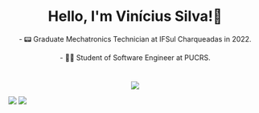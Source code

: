 <h1 align="center"> Hello, I'm Vinícius Silva!👋</h1>

<p align="center">- 📟 Graduate Mechatronics Technician at IFSul Charqueadas in 2022.</p> 
<p align="center">- 👨‍💻 Student of Software Engineer at PUCRS.</p>

<h1 align="center"></h1>

<p align="center">
    <a href="https://github-readme-stats.vercel.app/api/top-langs/?username=ViniRsilva&layout=compact&theme=onedark">
        <img src="https://github-readme-stats.vercel.app/api/top-langs/?username=ViniRsilva&layout=compact&theme=onedark">
    </a>
</p>


<div>
  <a href = "mailto:vinicius14082004@gmail.com"><img src="https://img.shields.io/badge/-Gmail-%23333?style=for-the-badge&logo=gmail&logoColor=white" target="_blank"></a>
  <a href="www.linkedin.com/in/vinícius-rodrigues-da-silva-b449b224a" target="_blank"><img src="https://img.shields.io/badge/-LinkedIn-%230077B5?style=for-the-badge&logo=linkedin&logoColor=white" target="_blank"></a> 
</div>


<!-- ![snake gif](https://github.com/ViniRsilva/ViniRsilva/blob/output/github-contribution-grid-snake.svg) -->


